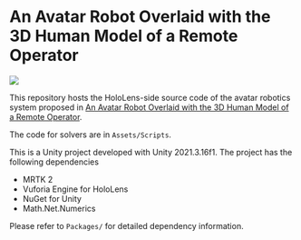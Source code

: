 # An Avatar Robot Overlaid with the 3D Human Model of a Remote Operator
![](https://img.shields.io/badge/arxiv-2303.02546-red)

This repository hosts the HoloLens-side source code of the avatar robotics system proposed in [An Avatar Robot Overlaid with the 3D Human Model of a Remote Operator](https://arxiv.org/abs/2303.02546).

The code for solvers are in `Assets/Scripts`.

This is a Unity project developed with Unity 2021.3.16f1. The project has the following dependencies
* MRTK 2
* Vuforia Engine for HoloLens
* NuGet for Unity
* Math.Net.Numerics

Please refer to `Packages/` for detailed dependency information.